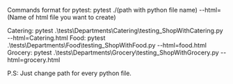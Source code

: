 Commands format for pytest:
pytest ./(path with python file name) --html= (Name of html file you want to create)

Catering:  pytest .\tests\Departments\Catering\testing_ShopWithCatering.py --html=Catering.html
Food:  pytest .\tests\Departments\Food\testing_ShopWithFood.py --html=food.html
Grocery:  pytest .\tests\Departments\Grocery\testing_ShopWithGrocery.py --html=grocery.html

P.S: Just change path for every python file.
